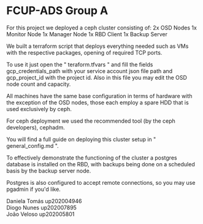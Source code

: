 # FCUP-ADS Group A

For this project we deployed a ceph cluster consisting of:
    2x OSD Nodes
    1x Monitor Node
    1x Manager Node
    1x RBD Client
    1x Backup Server

We built a terraform script that deploys everything needed such as VMs with the respective packages, opening of required TCP ports.

To use it just open the " teraform.tfvars " and fill the fields gcp_credentials_path with your service account json file path and gcp_project_id with the project id.
Also in this file you may edit the OSD node count and capacity.

All machines have the same base configuration in terms of hardware with the exception of the OSD nodes, those each employ a spare HDD that is used exclusively by ceph.

For ceph deployment we used the recommended tool (by the ceph developers), cephadm.

You will find a full guide on deploying this cluster setup in " general_config.md ".

To effectively demonstrate the functioning of the cluster a postgres database is installed on the RBD, with backups being done on a scheduled basis by the backup server node.

Postgres is also configured to accept remote connections, so you may use pgadmin if you'd like.

Daniela Tomás up202004946  
Diogo Nunes up202007895  
João Veloso up202005801  